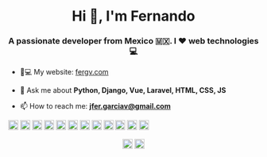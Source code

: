 <h1 align="center">Hi 👋, I'm Fernando</h1>
<h3 align="center">A passionate developer from Mexico 🇲🇽. I ❤️ web technologies 💻</h3>

- 👦💻 My website: [fergv.com](https://fergv.com)

- 💬 Ask me about **Python, Django, Vue, Laravel, HTML, CSS, JS**

- 📫 How to reach me: **jfer.garciav@gmail.com**

<p align="left"><img src="https://konpa.github.io/devicon/devicon.git/icons/vuejs/vuejs-original-wordmark.svg" alt="vuejs" width="20" height="20"/> <img src="https://konpa.github.io/devicon/devicon.git/icons/bootstrap/bootstrap-plain.svg" alt="bootstrap" width="20" height="20"/> <img src="https://konpa.github.io/devicon/devicon.git/icons/css3/css3-original-wordmark.svg" alt="css3" width="20" height="20"/> <img src="https://konpa.github.io/devicon/devicon.git/icons/django/django-original.svg" alt="django" width="20" height="20"/> <img src="https://konpa.github.io/devicon/devicon.git/icons/html5/html5-original-wordmark.svg" alt="html5" width="20" height="20"/> <img src="https://konpa.github.io/devicon/devicon.git/icons/javascript/javascript-original.svg" alt="javascript" width="20" height="20"/> <img src="https://konpa.github.io/devicon/devicon.git/icons/mongodb/mongodb-original-wordmark.svg" alt="mongodb" width="20" height="20"/> <img src="https://konpa.github.io/devicon/devicon.git/icons/mysql/mysql-original-wordmark.svg" alt="mysql" width="20" height="20"/> <img src="https://konpa.github.io/devicon/devicon.git/icons/php/php-original.svg" alt="php" width="20" height="20"/> <img src="https://konpa.github.io/devicon/devicon.git/icons/postgresql/postgresql-original-wordmark.svg" alt="postgresql" width="20" height="20"/> <img src="https://konpa.github.io/devicon/devicon.git/icons/nodejs/nodejs-original-wordmark.svg" alt="nodejs" width="20" height="20"/> <img src="https://konpa.github.io/devicon/devicon.git/icons/python/python-original-wordmark.svg" alt="python" width="20" height="20"/></p><p align="center">
<a href="https://twitter.com/jfer_gv" target="blank"><img align="center" src="https://cdn.jsdelivr.net/npm/simple-icons@3.0.1/icons/twitter.svg" alt="jfer_gv" height="20" width="20" /></a>
<a href="https://linkedin.com/in/jose-fernando-garcia-vazquez/" target="blank"><img align="center" src="https://cdn.jsdelivr.net/npm/simple-icons@3.0.1/icons/linkedin.svg" alt="jose-fernando-garcia-vazquez/" height="20" width="20" /></a>
</p>
